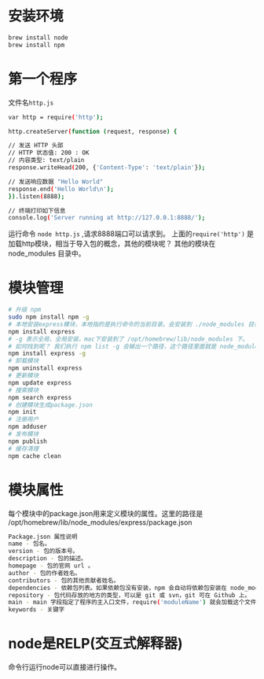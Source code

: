 # 安装环境
```bash
brew install node
brew install npm
```

# 第一个程序
文件名`http.js`
```bash
var http = require('http');

http.createServer(function (request, response) {

// 发送 HTTP 头部 
// HTTP 状态值: 200 : OK
// 内容类型: text/plain
response.writeHead(200, {'Content-Type': 'text/plain'});

// 发送响应数据 "Hello World"
response.end('Hello World\n');
}).listen(8888);

// 终端打印如下信息
console.log('Server running at http://127.0.0.1:8888/');
```
运行命令 `node http.js` ,请求8888端口可以请求到。
上面的`require('http')` 是加载http模块，相当于导入包的概念，其他的模块呢？
其他的模块在 node_modules 目录中。

# 模块管理
```bash
# 升级 npm
sudo npm install npm -g
# 本地安装express模块，本地指的是执行命令的当前目录。会安装到 ./node_modules 目录中
npm install express
# -g 表示全局，全局安装，mac下安装到了 /opt/homebrew/lib/node_modules 下。
# 如何找到呢？ 我们执行 npm list -g 会输出一个路径，这个路径里面就是 node_modules 目录。
npm install express -g
# 卸载模块
npm uninstall express
# 更新模块
npm update express
# 搜索模块
npm search express
# 创建模块生成package.json
npm init
# 注册用户
npm adduser
# 发布模块
npm publish
# 缓存清理
npm cache clean
```

# 模块属性
每个模块中的package.json用来定义模块的属性。这里的路径是 /opt/homebrew/lib/node_modules/express/package.json
```bash
Package.json 属性说明
name - 包名。
version - 包的版本号。
description - 包的描述。
homepage - 包的官网 url 。
author - 包的作者姓名。
contributors - 包的其他贡献者姓名。
dependencies - 依赖包列表。如果依赖包没有安装，npm 会自动将依赖包安装在 node_module 目录下。
repository - 包代码存放的地方的类型，可以是 git 或 svn，git 可在 Github 上。
main - main 字段指定了程序的主入口文件，require('moduleName') 就会加载这个文件。这个字段的默认值是模块根目录下面的 index.js。
keywords - 关键字
```

# node是RELP(交互式解释器)
命令行运行node可以直接进行操作。

